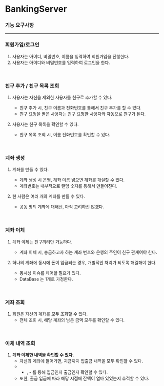 # BankingServer

### 기능 요구사항

---

### 회원가입/로그인

1. 사용자는 아이디, 비밀번호, 이름을 입력하여 회원가입을 진행한다.
2. 사용자는 아이디와 비밀번호를 입력하여 로그인을 한다.

<br>

### 친구 추가 / 친구 목록 조회

1. 사용자는 자신을 제외한 사용자를 친구로 추가할 수 있다.
    - 친구 추가 시, 친구 이름과 전화번호를 통해서 친구 추가를 할 수 있다.
    - 친구 요청을 받은 사용자는 친구 요청한 사용자와 자동으로 친구가 된다.
    
2. 사용자는 친구 목록을 확인할 수 있다.
    - 친구 목록 조회 시, 이름 전화번호를 확인할 수 있다.

<br>

### 계좌 생성

1. 계좌를 만들 수 있다.
    - 계좌 생성 시 은행, 계좌 이름 넣으면 계좌를 개설할 수 있다.
    - 계좌번호는 내부적으로 랜덤 숫자를 통해서 만들어진다.
    
2. 한 사람은 여러 개의 계좌를 만들 수 있다.
    - 공동 명의 계좌에 대해선, 아직 고려하진 않겠다.
    
<br>

### 계좌 이체

1. 계좌 이체는 친구끼리만 가능하다.
    - 계좌 이체 시, 송금하고자 하는 계좌 번호와 은행의 주인이 친구 관계여야 한다.
    
2. 하나의 계좌에 동시에 돈이 입금되는 경우, 개별적인 처리가 되도록 해결해야 한다.
    - 동시성 이슈를 제어할 필요가 있다.
    - DataBase 는 1개로 가정한다.
    
<br>  

### 계좌 조회

1. 회원은 자신의 계좌를 모두 조회할 수 있다.
    - 전체 조회 시, 해당 계좌의 남은 금액 모두를 확인할 수 있다.

<br>

### 이체 내역 조회

1. **계좌 이체한 내역을 확인할 수 있다.**
    - 자신의 계좌에 들어가면, 지금까지 입출금 내역을 모두 확인할 수 있다.
    - + , - 를 통해 입금인지 출금인지 확인할 수 있다.
    - 또한, 출금 입금에 따라 해당 시점에 잔액이 얼마 있었는지 추적할 수 있다.



